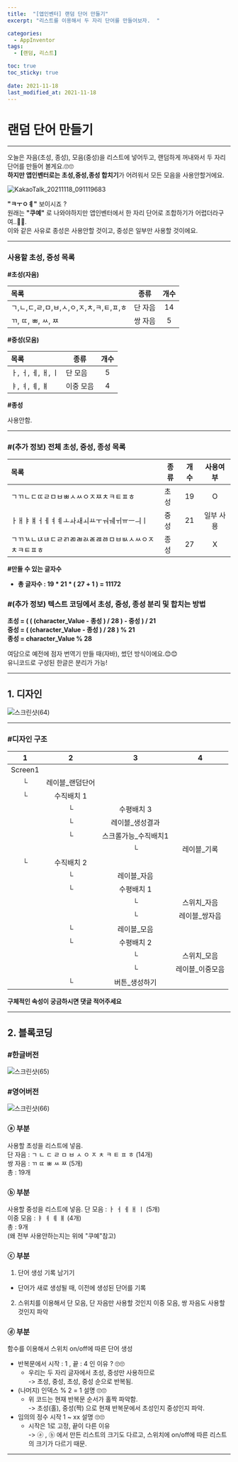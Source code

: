 ```yaml
---
title:  "[앱인벤터] 랜덤 단어 만들기"
excerpt: "리스트를 이용해서 두 자리 단어를 만들어보자.  "

categories:
  - AppInventor
tags:
  - [랜덤, 리스트]

toc: true
toc_sticky: true
 
date: 2021-11-18
last_modified_at: 2021-11-18
---
```


# 랜덤 단어 만들기

---

 오늘은 자음(초성, 종성), 모음(중성)을 리스트에 넣어두고, 랜덤하게 꺼내와서 두 자리 단어를 만들어 볼게요.🙄🙄  
 **하지만 앱인벤터로는 초성,중성,종성 합치기**가 어려워서 모든 모음을 사용안할거에요.  

![KakaoTalk_20211118_091119683](https://user-images.githubusercontent.com/55564114/142302547-6544d3b2-99cb-4d17-82a2-f21319018249.png)  

**"ㅋㅜㅇㅖ"** 보이시죠 ?  
원래는 **"쿠예"** 로 나와야하지만 앱인벤터에서 한 자리 단어로 조합하기가 어렵더라구여..🤢🤢.  
이와 같은 사유로 종성은 사용안할 것이고, 중성은 일부만 사용할 것이에요.
 
 ---
   
### 사용할 초성, 중성 목록  
  
  
**#초성(자음)**  

|목록|종류|개수|
| :--- | --- | :---: |
|ㄱ,ㄴ,ㄷ,ㄹ,ㅁ,ㅂ,ㅅ,ㅇ,ㅈ,ㅊ,ㅋ,ㅌ,ㅍ,ㅎ| 단 자음 | 14 |
| ㄲ, ㄸ, ㅃ, ㅆ, ㅉ | 쌍 자음 | 5 |

  
**#중성(모음)**

|목록|종류|개수|
| :--- | --- | :---: |
|ㅏ, ㅓ, ㅔ, ㅐ, ㅣ | 단 모음 | 5 |
|ㅑ, ㅕ, ㅖ, ㅒ | 이중 모음 | 4 |

**#종성**  

사용안함.

---

### #(추가 정보) 전체 초성, 중성, 종성 목록  
  
|목록|종류|개수|사용여부|
| :--- | --- | :---: | :---:|
|ㄱㄲㄴㄷㄸㄹㅁㅂㅃㅅㅆㅇㅈㅉㅊㅋㅌㅍㅎ| 초성 | 19 | O |
|ㅏㅐㅑㅒㅓㅔㅕㅖㅗㅘㅙㅚㅛㅜㅝㅞㅟㅠㅡㅢㅣ| 중성 | 21 | 일부 사용 |
|ㄱㄲㄳㄴㄵㄶㄷㄹㄺㄻㄼㄽㄾㄿㅀㅁㅂㅄㅅㅆㅇㅈㅊㅋㅌㅍㅎ | 종성 | 27 | X |  
  
**#만들 수 있는 글자수**  
  
  - **총 글자수 : 19 * 21 * ( 27 + 1 ) = 11172**  
  
### #(추가 정보) 텍스트 코딩에서 초성, 중성, 종성 분리 및 합치는 방법 
  
**초성 = ( ( (character_Value - 종성 ) / 28 ) - 중성 ) / 21**  
**중성 = ( (character_Value - 종성 ) / 28 ) % 21**  
**종성 = character_Value % 28**  
  
  여담으로 예전에 점자 번역기 만들 때(자바), 썼던 방식이에요.😊😊  
  유니코드로 구성된 한글은 분리가 가능!  

---

## 1. 디자인

![스크린샷(64)](https://user-images.githubusercontent.com/55564114/142300882-1baa2012-b606-40f4-9f44-040ceada6bad.png)

---
### #디자인 구조

| 1 | 2 | 3 | 4 | 
| :---: | :---: | :---: | :---: | 
| Screen1 |  |  |
|└ | 레이블_랜덤단어 | 
|└| 수직배치 1 | 
||└|수평배치 3||
||└|레이블_생성결과||
||└|스크롤가능_수직배치1||
|||└|레이블_기록|
|└|수직배치 2 |
||└|레이블_자음|
||└|수평배치 1|
|||└ | 스위치_자음|
|||└| 레이블_쌍자음
||└|레이블_모음||
||└| 수평배치 2 ||
|||└|스위치_모음|
|||└|레이블_이중모음|
||└|버튼_생성하기|  

**구체적인 속성이 궁금하시면 댓글 적어주세요**

---

## 2. 블록코딩

### #한글버전
![스크린샷(65)](https://user-images.githubusercontent.com/55564114/142316423-abf820c6-852d-4a81-be14-91434b36945f.png)  

### #영어버전
![스크린샷(66)](https://user-images.githubusercontent.com/55564114/142317387-7e88c6a3-2192-4680-bc5a-be65c2516b1b.png)  

### ⓐ 부분
사용할 초성을 리스트에 넣음.  
단 자음 : ㄱ ㄴ ㄷ ㄹ ㅁ ㅂ ㅅ ㅇ ㅈ ㅊ ㅋ ㅌ ㅍ ㅎ (14개)  
쌍 자음 : ㄲ ㄸ ㅃ ㅆ ㅉ (5개)  
총 : 19개  

### ⓑ 부분
사용할 중성을 리스트에 넣음.
단 모음 : ㅏ ㅓ ㅔ ㅐ ㅣ (5개)  
이중 모음 : ㅑ ㅕ ㅖ ㅒ (4개)  
총 : 9개  
(왜 전부 사용안하는지는 위에 "쿠예"참고)  

### ⓒ 부분 
1. 단어 생성 기록 남기기  
  - 단어가 새로 생성될 때, 이전에 생성된 단어를 기록
2. 스위치를 이용해서 단 모음, 단 자음만 사용할 것인지 이중 모음, 쌍 자음도 사용할 것인지 파악  
  
### ⓓ 부분
함수를 이용해서 스위치 on/off에 따른 단어 생성 
- 반복문에서 시작 : 1 , 끝 : 4 인 이유 ? 🙄🙄
  - 우리는 두 자리 글자에서 초성, 중성만 사용하므로  
  -> 초성, 중성, 초성, 중성 순으로 반복됨.
- (나머지) 인덱스 % 2 = 1 설명 🙄🙄  
  - 위 코드는 현재 반복문 순서가 홀짝 파악함.  
  -> 초성(홀), 중성(짝) 으로 현재 반복문에서 초성인지 중성인지 파악.  
- 임의의 정수 시작 1 ~ xx 설명 🙄🙄
  - 시작은 1로 고정, 끝이 다른 이유  
  -> ⓐ , ⓑ 에서 만든 리스트의 크기도 다르고, 스위치에 on/off에 따른 리스트의 크기가 다르기 때문.  


---

